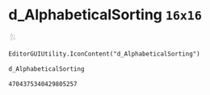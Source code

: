 # d_AlphabeticalSorting `16x16`
<img src="/img/d_AlphabeticalSorting.png" width=16 height=16>

``` CSharp
EditorGUIUtility.IconContent("d_AlphabeticalSorting")
```
```
d_AlphabeticalSorting
```
```
4704375340429805257
```
